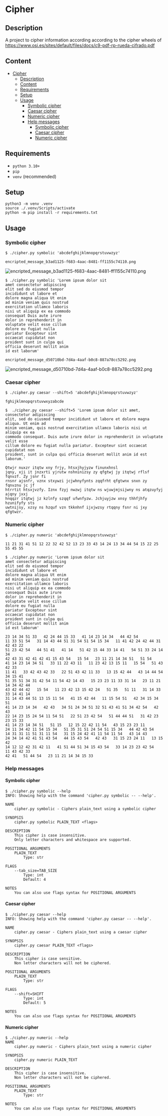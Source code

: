 # Cipher

## Description

A project to cipher information according according to the cipher wheels of
<https://www.osi.es/sites/default/files/docs/c9-pdf-rp-rueda-cifrado.pdf>

## Content

- [Cipher](#cipher)
  - [Description](#description)
  - [Content](#content)
  - [Requirements](#requirements)
  - [Setup](#setup)
  - [Usage](#usage)
    - [Symbolic cipher](#symbolic-cipher)
    - [Caesar cipher](#caesar-cipher)
    - [Numeric cipher](#numeric-cipher)
    - [Help messages](#help-messages)
      - [Symbolic cipher](#symbolic-cipher-1)
      - [Caesar cipher](#caesar-cipher-1)
      - [Numeric cipher](#numeric-cipher-1)

## Requirements

- `python 3.10+`
- `pip`
- `venv` (recommended)

## Setup

```shell
python3 -m venv .venv
source ./.venv/Scripts/activate
python -m pip install -r requirements.txt
```

## Usage

### Symbolic cipher

```console
$ ./cipher.py symbolic 'abcdefghijklmnopqrstuvwzyz'

encripted_message_b3ad1125-f683-4aac-8481-ff1155c74110.png
```

![encripted_message_b3ad1125-f683-4aac-8481-ff1155c74110.png](sample/alphabet.png)

```console
$ ./cipher.py symbolic 'Lorem ipsum dolor sit
amet consectetur adipiscing
elit sed do eiusmod tempor
incididunt ut labore et
dolore magna aliqua Ut enim
ad minim veniam quis nostrud
exercitation ullamco laboris
nisi ut aliquip ex ea commodo
consequat Duis aute irure
dolor in reprehenderit in
voluptate velit esse cillum
dolore eu fugiat nulla
pariatur Excepteur sint
occaecat cupidatat non
proident sunt in culpa qui
officia deserunt mollit anim
id est laborum'

encripted_message_d50710bd-7d4a-4aaf-b0c8-887a78cc5292.png
```

![encripted_message_d50710bd-7d4a-4aaf-b0c8-887a78cc5292.png](sample/lorem_ipsum.png)

### Caesar cipher

```console
$ ./cipher.py caesar --shift=5 'abcdefghijklmnopqrstuvwzyz'

fghijklmnopqrstuvwxyzabcde
```

```console
$  ./cipher.py caesar --shift=5 'Lorem ipsum dolor sit amet, consectetur adipiscing
elit, sed do eiusmod tempor incididunt ut labore et dolore magna aliqua. Ut enim ad
minim veniam, quis nostrud exercitation ullamco laboris nisi ut aliquip ex ea
commodo consequat. Duis aute irure dolor in reprehenderit in voluptate velit esse
cillum dolore eu fugiat nulla pariatur. Excepteur sint occaecat cupidatat non
proident, sunt in culpa qui officia deserunt mollit anim id est laborum.'

Qtwjr nuxzr itqtw xny frjy, htsxjhyjyzw finunxhnsl
jqny, xji it jnzxrti yjrutw nshninizsy zy qfgtwj jy itqtwj rflsf fqnvzf. Zy jsnr fi
rnsnr ajsnfr, vznx stxywzi jcjwhnyfynts zqqfrht qfgtwnx snxn zy fqnvznu jc jf
htrrtit htsxjvzfy. Iznx fzyj nwzwj itqtw ns wjuwjmjsijwny ns atqzuyfyj ajqny jxxj
hnqqzr itqtwj jz kzlnfy szqqf ufwnfyzw. Jchjuyjzw xnsy thhfjhfy hzunifyfy sts
uwtnijsy, xzsy ns hzquf vzn tkknhnf ijxjwzsy rtqqny fsnr ni jxy qfgtwzr.
```

### Numeric cipher

```console
$ ./cipher.py numeric 'abcdefghijklmnopqrstuvwzyz'

11 21 31 41 51 12 22 32 42 52 13 23 33 43 14 24 13 34 44 54 15 22 25 55 45 55
```

```console
$ ./cipher.py numeric 'Lorem ipsum dolor sit
amet consectetur adipiscing
elit sed do eiusmod tempor
incididunt ut labore et
dolore magna aliqua Ut enim
ad minim veniam quis nostrud
exercitation ullamco laboris
nisi ut aliquip ex ea commodo
consequat Duis aute irure
dolor in reprehenderit in
voluptate velit esse cillum
dolore eu fugiat nulla
pariatur Excepteur sint
occaecat cupidatat non
proident sunt in culpa qui
officia deserunt mollit anim
id est laborum'

23 14 34 51 33   42 24 44 15 33   41 14 23 14 34   44 42 54
11 33 51 54   31 14 43 44 51 31 54 51 54 15 34   11 41 42 24 42 44 31 42 43 22
51 23 42 54   44 51 41   41 14   51 42 15 44 33 14 41   54 51 33 24 14 34
42 43 31 42 41 42 41 15 43 54   15 54   23 11 21 14 34 51   51 54
41 14 23 14 34 51   33 11 22 43 11   11 23 42 13 15 11   15 54   51 43 42 33
11 41   33 42 43 42 33   22 51 43 42 11 33   13 15 42 44   43 14 44 54 34 15 41
51 35 51 34 31 42 54 11 54 42 14 43   15 23 23 11 33 31 14   23 11 21 14 34 42 44
43 42 44 42   15 54   11 23 42 13 15 42 24   51 35   51 11   31 14 33 33 14 41 14
31 14 43 44 51 13 15 11 54   41 15 42 44   11 15 54 51   42 34 15 34 51
41 14 23 14 34   42 43   34 51 24 34 51 32 51 43 41 51 34 42 54   42 43
22 14 23 15 24 54 11 54 51   22 51 23 42 54   51 44 44 51   31 42 23 23 15 33
41 14 23 14 34 51   51 15   12 15 22 42 11 54   43 15 23 23 11
24 11 34 42 11 54 15 34   51 35 31 51 24 54 51 15 34   44 42 43 54
14 31 31 11 51 31 11 54   31 15 24 42 41 11 54 11 54   43 14 43
24 34 14 42 41 51 43 54   44 15 43 54   42 43   31 15 23 24 11   13 15 42
14 12 12 42 31 42 11   41 51 44 51 34 15 43 54   33 14 23 23 42 54   11 43 42 33
42 41   51 44 54   23 11 21 14 34 15 33
```

### Help messages

#### Symbolic cipher

```console
$ ./cipher.py symbolic --help
INFO: Showing help with the command 'cipher.py symbolic -- --help'.

NAME
    cipher.py symbolic - Ciphers plain_text using a symbolic cipher

SYNOPSIS
    cipher.py symbolic PLAIN_TEXT <flags>

DESCRIPTION
    This cipher is case insensitive.
    Only letter characters and whitespace are supported.

POSITIONAL ARGUMENTS
    PLAIN_TEXT
        Type: str

FLAGS
    --tab_size=TAB_SIZE
        Type: int
        Default: 4

NOTES
    You can also use flags syntax for POSITIONAL ARGUMENTS
```

#### Caesar cipher

```console
$ ./cipher.py caesar --help
INFO: Showing help with the command 'cipher.py caesar -- --help'.

NAME
    cipher.py caesar - Ciphers plain_text using a caesar cipher

SYNOPSIS
    cipher.py caesar PLAIN_TEXT <flags>

DESCRIPTION
    This cipher is case sensitive.
    Non letter characters will not be ciphered.

POSITIONAL ARGUMENTS
    PLAIN_TEXT
        Type: str

FLAGS
    --shift=SHIFT
        Type: int
        Default: 5

NOTES
    You can also use flags syntax for POSITIONAL ARGUMENTS
```

#### Numeric cipher

```console
$ ./cipher.py numeric --help
NAME
    cipher.py numeric - Ciphers plain_text using a numeric cipher

SYNOPSIS
    cipher.py numeric PLAIN_TEXT

DESCRIPTION
    This cipher is case insensitive.
    Non letter characters will not be ciphered.

POSITIONAL ARGUMENTS
    PLAIN_TEXT
        Type: str

NOTES
    You can also use flags syntax for POSITIONAL ARGUMENTS
```
